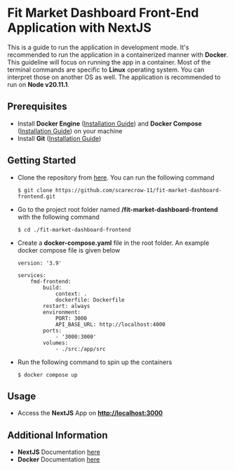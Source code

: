 # Fit Market Dashboard Front-End Application with NextJS
This is a guide to run the application in development mode. It's recommended to run the application in a containerized manner with **Docker**. This guideline will focus on running the app in a container. Most of the terminal commands are specific to **Linux** operating system. You can interpret those on another OS as well. The application is recommended to run on **Node v20.11.1**.

## Prerequisites
- Install **Docker Engine** ([Installation Guide](https://docs.docker.com/engine/install)) and **Docker Compose** ([Installation Guide](https://docs.docker.com/compose/install)) on your machine
- Install **Git** ([Installation Guide](https://git-scm.com/downloads))
## Getting Started
- Clone the repository from [here](https://github.com/scarecrow-11/fit-market-dashboard-frontend). You can run the following command
	```
	$ git clone https://github.com/scarecrow-11/fit-market-dashboard-frontend.git
	```
- Go to the project root folder named **/fit-market-dashboard-frontend** with the following command
	```
	$ cd ./fit-market-dashboard-frontend
	```
- Create a **docker-compose.yaml** file in the root folder. An example docker compose file is given below
	```
	version: '3.9'
	
	services:
		fmd-frontend:
			build:
				context: .
				dockerfile: Dockerfile
			restart: always
			environment:
				PORT: 3000
				API_BASE_URL: http://localhost:4000
			ports:
				- '3000:3000'
			volumes:
				- ./src:/app/src
	```
- Run the following command to spin up the containers
	```
	$ docker compose up
	```
## Usage
- Access the **NextJS** App on **[http://localhost:3000](http://localhost:3000)**
## Additional Information
- **NextJS** Documentation [here](https://nextjs.org/docs)
- **Docker** Documentation [here](https://docs.docker.com)
